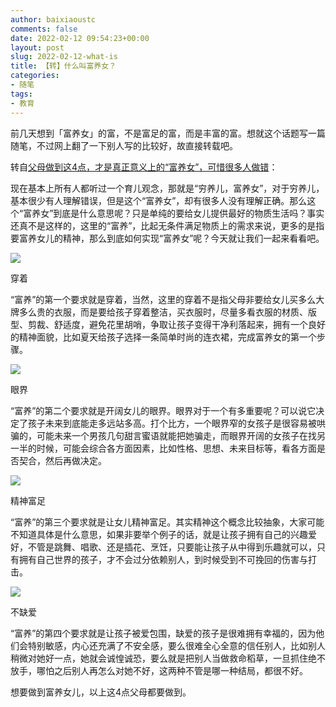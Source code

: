 ```yaml
---
author: baixiaoustc
comments: false
date: 2022-02-12 09:54:23+00:00
layout: post
slug: 2022-02-12-what-is
title: 【转】什么叫富养女？
categories:
- 随笔
tags:
- 教育
---
```



前几天想到「富养女」的富，不是富足的富，而是丰富的富。想就这个话题写一篇随笔，不过网上翻了一下别人写的比较好，故直接转载吧。

转自[父母做到这4点，才是真正意义上的“富养女”，可惜很多人做错](https://baijiahao.baidu.com/s?id=1630480994469247204&wfr=spider&for=pc)：

现在基本上所有人都听过一个育儿观念，那就是“穷养儿，富养女”，对于穷养儿，基本很少有人理解错误，但是这个“富养女”，却有很多人没有理解正确。那么这个“富养女”到底是什么意思呢？只是单纯的要给女儿提供最好的物质生活吗？事实还真不是这样的，这里的“富养”，比起无条件满足物质上的需求来说，更多的是指要富养女儿的精神，那么到底如何实现“富养女”呢？今天就让我们一起来看看吧。

![](https://baixiao-1309470472.cos.ap-chengdu.myqcloud.com/image/2022-02-12-1.jpeg)

穿着

“富养”的第一个要求就是穿着，当然，这里的穿着不是指父母非要给女儿买多么大牌多么贵的衣服，而是要给孩子穿着整洁，买衣服时，尽量多看衣服的材质、版型、剪裁、舒适度，避免花里胡哨，争取让孩子变得干净利落起来，拥有一个良好的精神面貌，比如夏天给孩子选择一条简单时尚的连衣裙，完成富养女的第一个步骤。

![](https://baixiao-1309470472.cos.ap-chengdu.myqcloud.com/image/2022-02-12-2.jpeg)

眼界

“富养”的第二个要求就是开阔女儿的眼界。眼界对于一个有多重要呢？可以说它决定了孩子未来到底能走多远站多高。打个比方，一个眼界窄的女孩子是很容易被哄骗的，可能未来一个男孩几句甜言蜜语就能把她骗走，而眼界开阔的女孩子在找另一半的时候，可能会综合各方面因素，比如性格、思想、未来目标等，看各方面是否契合，然后再做决定。

![](https://baixiao-1309470472.cos.ap-chengdu.myqcloud.com/image/2022-02-12-3.jpeg)

精神富足

“富养”的第三个要求就是让女儿精神富足。其实精神这个概念比较抽象，大家可能不知道具体是什么意思，如果非要举个例子的话，就是让孩子拥有自己的兴趣爱好，不管是跳舞、唱歌、还是插花、烹饪，只要能让孩子从中得到乐趣就可以，只有拥有自己世界的孩子，才不会过分依赖别人，到时候受到不可挽回的伤害与打击。

![](https://baixiao-1309470472.cos.ap-chengdu.myqcloud.com/image/2022-02-12-4.jpeg)

不缺爱

“富养”的第四个要求就是让孩子被爱包围，缺爱的孩子是很难拥有幸福的，因为他们会特别敏感，内心还充满了不安全感，要么很难全心全意的信任别人，比如别人稍微对她好一点，她就会诚惶诚恐，要么就是把别人当做救命稻草，一旦抓住绝不放手，哪怕之后别人再怎么对她不好，这两种不管是哪一种结局，都很不好。

想要做到富养女儿，以上这4点父母都要做到。